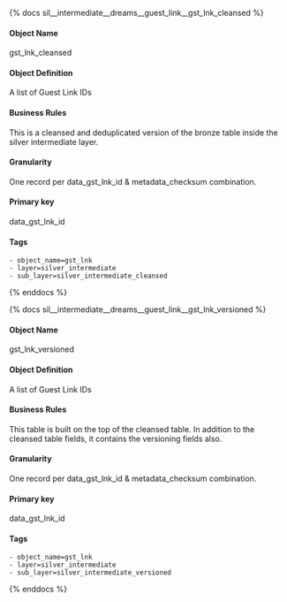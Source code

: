 {% docs sil__intermediate__dreams__guest_link__gst_lnk_cleansed %}

#### Object Name
gst_lnk_cleansed

#### Object Definition
A list of Guest Link IDs

#### Business Rules
This is a cleansed and deduplicated version of the bronze table inside the silver intermediate layer.

#### Granularity
One record per data_gst_lnk_id & metadata_checksum combination.

#### Primary key
data_gst_lnk_id

#### Tags
    - object_name=gst_lnk
    - layer=silver_intermediate
    - sub_layer=silver_intermediate_cleansed

{% enddocs %}

{% docs sil__intermediate__dreams__guest_link__gst_lnk_versioned %}

#### Object Name
gst_lnk_versioned

#### Object Definition
A list of Guest Link IDs

#### Business Rules
This table is built on the top of the cleansed table. In addition to the cleansed table fields, it contains the versioning fields also.

#### Granularity
One record per data_gst_lnk_id & metadata_checksum combination.

#### Primary key
data_gst_lnk_id

#### Tags
    - object_name=gst_lnk
    - layer=silver_intermediate
    - sub_layer=silver_intermediate_versioned

{% enddocs %}